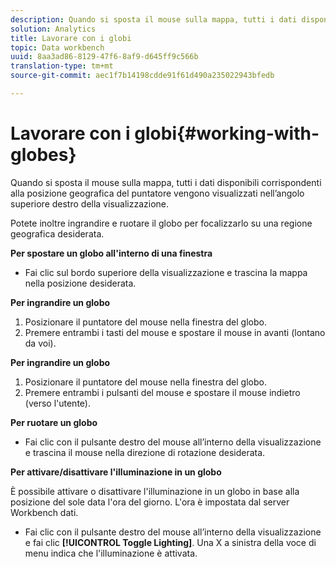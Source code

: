 ```yaml
---
description: Quando si sposta il mouse sulla mappa, tutti i dati disponibili corrispondenti alla posizione geografica del puntatore vengono visualizzati nell’angolo superiore destro della visualizzazione.
solution: Analytics
title: Lavorare con i globi
topic: Data workbench
uuid: 8aa3ad86-8129-47f6-8af9-d645ff9c566b
translation-type: tm+mt
source-git-commit: aec1f7b14198cdde91f61d490a235022943bfedb

---
```



# Lavorare con i globi{#working-with-globes}

Quando si sposta il mouse sulla mappa, tutti i dati disponibili corrispondenti alla posizione geografica del puntatore vengono visualizzati nell’angolo superiore destro della visualizzazione.

Potete inoltre ingrandire e ruotare il globo per focalizzarlo su una regione geografica desiderata.

**Per spostare un globo all&#39;interno di una finestra**

* Fai clic sul bordo superiore della visualizzazione e trascina la mappa nella posizione desiderata.

**Per ingrandire un globo**

1. Posizionare il puntatore del mouse nella finestra del globo.
1. Premere entrambi i tasti del mouse e spostare il mouse in avanti (lontano da voi).

**Per ingrandire un globo**

1. Posizionare il puntatore del mouse nella finestra del globo.
1. Premere entrambi i pulsanti del mouse e spostare il mouse indietro (verso l&#39;utente).

**Per ruotare un globo**

* Fai clic con il pulsante destro del mouse all’interno della visualizzazione e trascina il mouse nella direzione di rotazione desiderata.

**Per attivare/disattivare l&#39;illuminazione in un globo**

È possibile attivare o disattivare l&#39;illuminazione in un globo in base alla posizione del sole data l&#39;ora del giorno. L&#39;ora è impostata dal server Workbench dati.

* Fai clic con il pulsante destro del mouse all’interno della visualizzazione e fai clic **[!UICONTROL Toggle Lighting]**. Una X a sinistra della voce di menu indica che l&#39;illuminazione è attivata.

